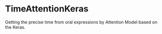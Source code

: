 # TimeAttentionKeras
Getting the precise time from oral expressions by Attention Model based on the Keras.
